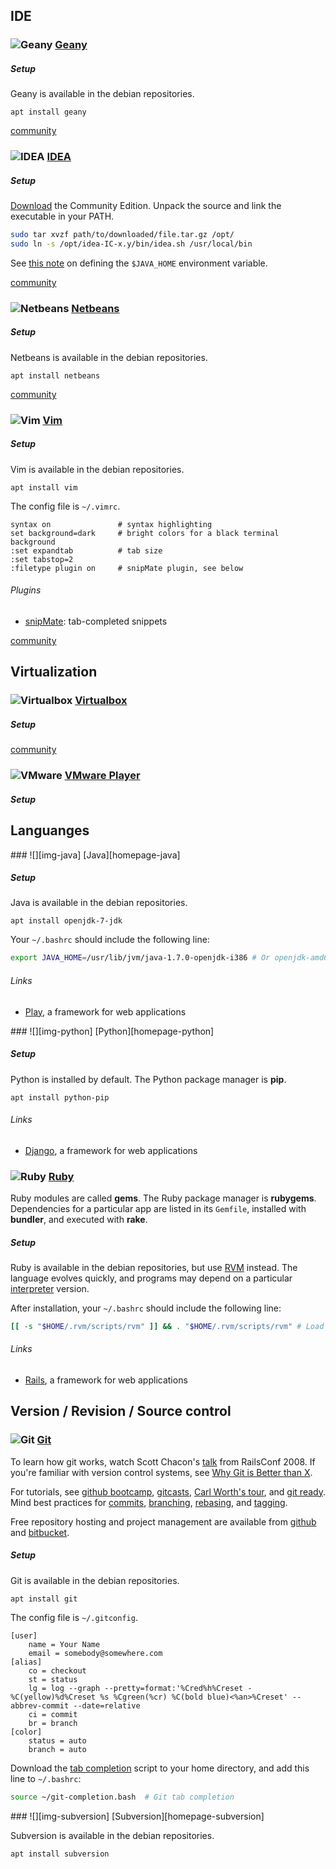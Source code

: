 ## IDE

### ![][img-geany] [Geany][homepage-geany]

##### Setup

Geany is available in the debian repositories.

`apt install geany`

[community][community-geany]

### ![][img-idea] [IDEA][homepage-idea]

##### Setup

[Download][link-idea] the Community Edition.  Unpack the source and link the executable in your PATH.

````sh
sudo tar xvzf path/to/downloaded/file.tar.gz /opt/
sudo ln -s /opt/idea-IC-x.y/bin/idea.sh /usr/local/bin
````

See [this note][anchor-java] on defining the `$JAVA_HOME` environment variable.

[community][community-idea]

### ![][img-netbeans] [Netbeans][homepage-netbeans]

##### Setup

Netbeans is available in the debian repositories.

`apt install netbeans`

[community][community-netbeans]

### ![][img-vim] [Vim][homepage-vim]

##### Setup

Vim is available in the debian repositories.

`apt install vim`

The config file is `~/.vimrc`.

````vim
syntax on               # syntax highlighting
set background=dark     # bright colors for a black terminal background
:set expandtab          # tab size
:set tabstop=2
:filetype plugin on     # snipMate plugin, see below
````

###### Plugins

* [snipMate][link-snipmate]: tab-completed snippets

[community][community-vim]

## Virtualization

### ![][img-virtualbox] [Virtualbox][homepage-virtualbox]

##### Setup

[community][community-virtualbox]

### ![][img-vmware] [VMware Player][homepage-vmware]

##### Setup

## Languanges

<a id="java" />
### ![][img-java] [Java][homepage-java] 

##### Setup

Java is available in the debian repositories.

`apt install openjdk-7-jdk`

Your `~/.bashrc` should include the following line:

````sh
export JAVA_HOME=/usr/lib/jvm/java-1.7.0-openjdk-i386 # Or openjdk-amd64
````

###### Links

* [Play][link-play], a framework for web applications

<a id="python" />
### ![][img-python] [Python][homepage-python] 

##### Setup

Python is installed by default.  The Python package manager is **pip**.

`apt install python-pip`

###### Links

* [Django][link-django], a framework for web applications

### ![][img-ruby] [Ruby][homepage-ruby]

Ruby modules are called **gems**.  The Ruby package manager is **rubygems**.  Dependencies for a particular app are listed in its `Gemfile`, installed with **bundler**, and executed with **rake**.

##### Setup

Ruby is available in the debian repositories, but use [RVM][link-rvm] instead.  The language evolves quickly, and programs may depend on a particular [interpreter][link-ruby-interpreters] version.

After installation, your `~/.bashrc` should include the following line:

````sh
[[ -s "$HOME/.rvm/scripts/rvm" ]] && . "$HOME/.rvm/scripts/rvm" # Load RVM
````

###### Links

* [Rails][link-rails], a framework for web applications

## Version / Revision / Source control

### ![][img-git] [Git][homepage-git]

To learn how git works, watch Scott Chacon's [talk][link-schacon-git-talk] from RailsConf 2008.  If you're familiar with version control systems, see [Why Git is Better than X][link-whygitisbetterthanx].

For tutorials, see [github bootcamp][link-github-help], [gitcasts][link-gitcasts], [Carl Worth's tour][link-cworth-tour], and [git ready][link-git-ready].  Mind best practices for [commits][link-git-commit-messages], [branching][link-git-branching], [rebasing][link-git-rebasing], and [tagging][link-git-tags].

Free repository hosting and project management are available from [github][link-github] and [bitbucket][link-bitbucket].

##### Setup

Git is available in the debian repositories.

`apt install git`

The config file is `~/.gitconfig`.

````text
[user]
	name = Your Name
	email = somebody@somewhere.com
[alias]
	co = checkout
	st = status
	lg = log --graph --pretty=format:'%Cred%h%Creset -%C(yellow)%d%Creset %s %Cgreen(%cr) %C(bold blue)<%an>%Creset' --abbrev-commit --date=relative
	ci = commit
	br = branch
[color]
	status = auto
	branch = auto
````

Download the [tab completion][link-git-completion] script to your home directory, and add this line to `~/.bashrc`:

````sh
source ~/git-completion.bash  # Git tab completion
````

<a id="subversion" />
### ![][img-subversion] [Subversion][homepage-subversion] 

Subversion is available in the debian repositories.

`apt install subversion`

[anchor-java]: Programming#wiki-java

[community-geany]: http://community.linuxmint.com/software/view/geany
[community-idea]: http://community.linuxmint.com/software/view/idea-ic
[community-netbeans]: http://community.linuxmint.com/software/view/netbeans
[community-vim]: http://community.linuxmint.com/software/view/vim
[community-virtualbox]: http://community.linuxmint.com/software/view/virtualbox-4.1

[homepage-geany]: http://www.geany.org/
[homepage-git]: http://git-scm.com/
[homepage-idea]: http://www.jetbrains.org/
[homepage-java]: http://docs.oracle.com/javase/tutorial/
[homepage-netbeans]: http://www.netbeans.org/
[homepage-python]: http://docs.python.org/tutorial/
[homepage-ruby]: http://www.ruby-lang.org/en/documentation/quickstart/
[homepage-subversion]: http://subversion.apache.org/
[homepage-vim]: http://www.vim.org/
[homepage-virtualbox]: https://www.virtualbox.org/
[homepage-vmware]: http://www.vmware.com/products/player/

[img-geany]: image/geany.png "Geany"
[img-git]: image/git.png "Git"
[img-idea]: image/idea.png "IDEA"
[img-java]: image/java.png "Java"
[img-netbeans]: image/netbeans.png "Netbeans"
[img-python]: image/python.png "Python"
[img-ruby]: image/ruby.png "Ruby"
[img-subversion]: image/subversion.png "Subversion"
[img-vim]: image/vim.png "Vim"
[img-virtualbox]: image/virtualbox.png "Virtualbox"
[img-vmware]: image/vmware.png "VMware"

[link-bitbucket]: https://bitbucket.org/
[link-cworth-tour]: http://cworth.org/hgbook-git/tour/
[link-django]: https://www.djangoproject.com/
[link-git-branching]: http://blog.hasmanythrough.com/2008/12/18/agile-git-and-the-story-branch-pattern
[link-git-commit-messages]: http://tbaggery.com/2008/04/19/a-note-about-git-commit-messages.html
[link-git-completion]: https://raw.github.com/git/git/master/contrib/completion/git-completion.bash
[link-git-ready]: http://gitready.com/
[link-git-rebasing]: http://reinh.com/blog/2009/03/02/a-git-workflow-for-agile-teams.html
[link-git-tags]: http://gitref.org/branching/#tag
[link-gitcasts]: http://gitcasts.com/
[link-github]: https://github.com
[link-github-help]: http://help.github.com/
[link-idea]: http://www.jetbrains.com/idea/download/index.html
[link-play]: http://www.playframework.org/
[link-rails]: http://rubyonrails.org/
[link-ruby-interpreters]: https://rvm.beginrescueend.com/rubies/installing/
[link-rvm]: http://beginrescueend.com/rvm/install/ "Ruby enVironment Manager"
[link-schacon-git-talk]: https://encrypted.google.com/search?q=scott+chacon+git+talk
[link-snipmate]: http://www.vim.org/scripts/script.php?script_id=2540
[link-whygitisbetterthanx]: http://whygitisbetterthanx.com/